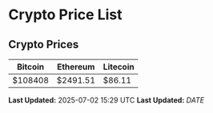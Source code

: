 # Crypto Price List

## Crypto Prices
| Bitcoin | Ethereum | Litecoin |
| ------- | -------- | -------- |
| $108408 | $2491.51 | $86.11 |
**Last Updated:** 2025-07-02 15:29 UTC
**Last Updated:** $DATE$
